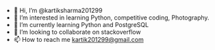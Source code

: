 - 👋 Hi, I’m @kartiksharma201299
- 👀 I’m interested in learning Python, competitive coding, Photography.
- 🌱 I’m currently learning Python and PostgreSQL
- 💞️ I’m looking to collaborate on stackoverflow
- 📫 How to reach me kartik201299@gmail.com

<!---
kartiksharma201299/kartiksharma201299 is a ✨ special ✨ repository because its `README.md` (this file) appears on your GitHub profile.
You can click the Preview link to take a look at your changes.
--->
